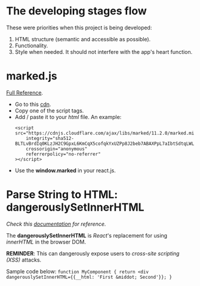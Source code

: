 # The developing stages flow
These were priorities when this project is being developed:
1. HTML structure (semantic and accessible as possible).
1. Functionality.
1. Style when needed. It should not interfere with the app's heart function.


# marked.js
[Full Reference](https://marked.js.org).

- Go to this [cdn](https://cdnjs.com/libraries/marked/).
- Copy one of the script tags.
- Add / paste it to your *html* file. An example:
	```
	<script src="https://cdnjs.cloudflare.com/ajax/libs/marked/11.2.0/marked.min.js"
		integrity="sha512-BLTLvBrdIq0KLzJH2C9GpxL6KmCqX5cofqkYxUZPp8J2beb7ABAXPpL7aIbtSdtqLWLIgAyFFgePj1p/sq7lRw=="
		crossorigin="anonymous"
		referrerpolicy="no-referrer"
	></script>
	```
- Use the **window.marked** in your react.js.

# Parse String to HTML: dangerouslySetInnerHTML
*Check this [documentation](https://legacy.reactjs.org/docs/dom-elements.html) for reference.*

The **dangerouslySetInnerHTML** is *React*'s replacement for using *innerHTML* in the browser DOM.

**REMINDER**: This can dangerously expose users to *cross-site scripting (XSS)* attacks.

Sample code below:
	```
	function MyComponent {
		return <div dangerouslySetInnerHTML={{__html: 'First &middot; Second'}};
	}	
	```